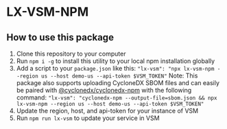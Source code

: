 # LX-VSM-NPM

## How to use this package

1. Clone this repository to your computer
2. Run `npm i -g` to install this utility to your local npm installation globally
3. Add a script to your `package.json` like this:
`"lx-vsm": "npx lx-vsm-npm --region us --host demo-us --api-token $VSM_TOKEN"`
Note: This package also supports uploading CycloneDX SBOM files and can easily be paired with [@cyclonedx/cyclonedx-npm](https://github.com/CycloneDX/cyclonedx-node-npm) with the following command:
`"lx-vsm": "cyclonedx-npm --output-file=sbom.json && npx lx-vsm-npm --region us --host demo-us --api-token $VSM_TOKEN"`
4. Update the region, host, and api-token for your instance of VSM
5. Run `npm run lx-vsm` to update your service in VSM
